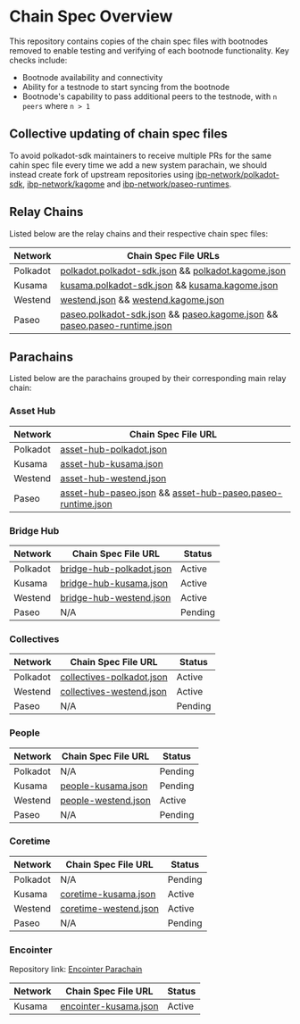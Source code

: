 # Chain Spec Overview
This repository contains copies of the chain spec files with bootnodes removed
to enable testing and verifying of each bootnode functionality.
Key checks include:

- Bootnode availability and connectivity
- Ability for a testnode to start syncing from the bootnode
- Bootnode's capability to pass additional peers to the testnode, with `n peers` where `n > 1`

## Collective updating of chain spec files
To avoid polkadot-sdk maintainers to receive multiple PRs for the same cahin
spec file every time we add a new system parachain, we should instead create
fork of upstream repositories using [ibp-network/polkadot-sdk](https://github.com/ibp-network/polkadot-sdk), 
[ibp-network/kagome](https://github.com/ibp-network/kagome) and
[ibp-network/paseo-runtimes](https://github.com/ibp-network/paseo-runtimes).

## Relay Chains
Listed below are the relay chains and their respective chain spec files:

| Network      | Chain Spec File URLs |
|--------------|---------------------|
| Polkadot       | [polkadot.polkadot-sdk.json](https://raw.githubusercontent.com/paritytech/polkadot-sdk/master/polkadot/node/service/chain-specs/polkadot.json) && [polkadot.kagome.json](https://raw.githubusercontent.com/qdrvm/kagome/master/examples/polkadot/polkadot.json) |
| Kusama       | [kusama.polkadot-sdk.json](https://raw.githubusercontent.com/paritytech/polkadot-sdk/master/polkadot/node/service/chain-specs/kusama.json) && [kusama.kagome.json](https://raw.githubusercontent.com/qdrvm/kagome/master/examples/kusama/kusama.json) |
| Westend      | [westend.json](https://raw.githubusercontent.com/paritytech/polkadot-sdk/master/polkadot/node/service/chain-specs/westend.json) && [westend.kagome.json](https://raw.githubusercontent.com/qdrvm/kagome/master/examples/westend/westend.json) |
| Paseo        | [paseo.polkadot-sdk.json](https://raw.githubusercontent.com/paritytech/polkadot-sdk/master/polkadot/node/service/chain-specs/paseo.json) && [paseo.kagome.json](https://raw.githubusercontent.com/qdrvm/kagome/master/examples/paseo/paseo.json) && [paseo.paseo-runtime.json](https://raw.githubusercontent.com/paseo-network/runtimes/main/chain-specs/paseo.raw.json) |

## Parachains
Listed below are the parachains grouped by their corresponding main relay chain:

### Asset Hub
| Network      | Chain Spec File URL |
|--------------|---------------------|
| Polkadot     | [asset-hub-polkadot.json](https://raw.githubusercontent.com/paritytech/polkadot-sdk/master/cumulus/parachains/chain-specs/asset-hub-polkadot.json) |
| Kusama       | [asset-hub-kusama.json](https://raw.githubusercontent.com/paritytech/polkadot-sdk/master/cumulus/parachains/chain-specs/asset-hub-kusama.json) |
| Westend      | [asset-hub-westend.json](https://raw.githubusercontent.com/paritytech/polkadot-sdk/master/cumulus/parachains/chain-specs/asset-hub-westend.json) |
| Paseo        | [asset-hub-paseo.json](https://raw.githubusercontent.com/paseo-network/runtimes/main/chain-specs/asset-hub-paseo.raw.json) && [asset-hub-paseo.paseo-runtime.json](https://raw.githubusercontent.com/paseo-network/runtimes/main/chain-specs/asset-hub-paseo.raw.json) |

### Bridge Hub
| Network      | Chain Spec File URL | Status |
|--------------|---------------------|--------|
| Polkadot     | [bridge-hub-polkadot.json](https://raw.githubusercontent.com/paritytech/polkadot-sdk/master/cumulus/parachains/chain-specs/bridge-hub-polkadot.json) | Active |
| Kusama       | [bridge-hub-kusama.json](https://raw.githubusercontent.com/paritytech/polkadot-sdk/master/cumulus/parachains/chain-specs/bridge-hub-kusama.json) | Active |
| Westend      | [bridge-hub-westend.json](https://raw.githubusercontent.com/paritytech/polkadot-sdk/master/cumulus/parachains/chain-specs/bridge-hub-westend.json) | Active |
| Paseo        | N/A | Pending |

### Collectives
| Network      | Chain Spec File URL | Status |
|--------------|---------------------|--------|
| Polkadot     | [collectives-polkadot.json](https://raw.githubusercontent.com/paritytech/polkadot-sdk/master/cumulus/parachains/chain-specs/collectives-polkadot.json) | Active |
| Westend      | [collectives-westend.json](https://raw.githubusercontent.com/paritytech/polkadot-sdk/master/cumulus/parachains/chain-specs/collectives-westend.json) | Active |
| Paseo        | N/A | Pending |

### People
| Network      | Chain Spec File URL | Status |
|--------------|---------------------|--------|
| Polkadot     | N/A | Pending |
| Kusama       | [people-kusama.json](https://raw.githubusercontent.com/paritytech/polkadot-sdk/master/cumulus/parachains/chain-specs/people-kusama.json) | Pending |
| Westend      | [people-westend.json](https://raw.githubusercontent.com/paritytech/polkadot-sdk/master/cumulus/parachains/chain-specs/people-westend.json) | Active |
| Paseo        | N/A | Pending |

### Coretime
| Network      | Chain Spec File URL | Status |
|--------------|---------------------|--------|
| Polkadot     | N/A | Pending |
| Kusama       | [coretime-kusama.json](https://raw.githubusercontent.com/paritytech/polkadot-sdk/master/cumulus/parachains/chain-specs/coretime-kusama.json) | Active |
| Westend      | [coretime-westend.json](https://raw.githubusercontent.com/paritytech/polkadot-sdk/master/cumulus/parachains/chain-specs/coretime-westend.json) | Active |
| Paseo        | N/A | Pending |

### Encointer
Repository link: [Encointer Parachain](https://github.com/encointer/encointer-parachain/tree/master/node/res)

| Network      | Chain Spec File URL | Status |
|--------------|---------------------|--------|
| Kusama       | [encointer-kusama.json](https://raw.githubusercontent.com/encointer/encointer-parachain/master/node/res/encointer-kusama.json) | Active |
